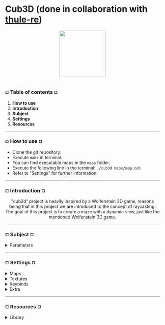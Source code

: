 # Cub3D (done in collaboration with [thule-re](https://github.com/thule-re))
<p align="center"><img src="https://cdn-images-1.medium.com/v2/resize:fit:1200/1*mb0KkzYAZDDSvdYC2MM5hg.jpeg" width="150" height="150" />

#
<h3><b>¤ Table of contents ¤</b></h3>

1) <b>How to use</b>
2) <b>Introduction</b>
3) <b>Subject</b>
5) <b>Settings</b>
6) <b>Resources</b>

---
<h3><b>¤ How to use ¤</b></h3>

* Clone the git repository.
* Execute `make` in terminal.
* You can find executable maps in the `maps` folder.
* Execute the following line in the terminal: `./cub3d maps/map.cub`
* Refer to "Settings" for further information.

---
<h3><b>¤ Introduction ¤</b></h3>
<p align="center">"cub3d" project is heavily inspired by a Wolfenstein 3D game, reasons being that in this project we are introduced to the concept of raycasting. The goal of this project is to create a maze with a dynamic view, just like the mentioned Wolfenstein 3D game.

---
<h3><b>¤ Subject ¤</b></h3>

<details>
  <summary>Parameters</summary>
  

  |<b>cub3d</b>|
  |:----------------|
  |Turn in files: All your files|
  |Makefile: all, clean, fclean, re, bonus|
  |Arguments: a map in format *.cub|
  |External functions: open, close, read, write, printf, malloc, free, perror, strerror, exit, All functions of the math library, All functions of the MinilibX|
  |Libft authorized: yes|
  |Description: You must create a “realistic” 3D graphical representation of the inside of a maze from a first-person perspective. You have to create this representation using the Ray-Casting principles mentioned earlier.|

  * You must use the miniLibX. Either the version that is available on the operating
    system, or from its sources. If you choose to work with the sources, you will
    need to apply the same rules for your libft as those written above in Common
    Instructions part.

  * The management of your window must remain smooth: changing to another window, minimizing, etc.

  * Display different wall textures (the choice is yours) that vary depending on which
    side the wall is facing (North, South, East, West).

  * Your program must be able to set the floor and ceiling colors to two different ones.

  * The program displays the image in a window and respects the following rules:

    - The left and right arrow keys of the keyboard must allow you to look left and
      right in the maze.

    - The W, A, S, and D keys must allow you to move the point of view through
      the maze.

    - Pressing ESC must close the window and quit the program cleanly.
   
    - Clicking on the red cross on the window’s frame must close the window and
      quit the program cleanly

    - The use of images of the minilibX is strongly recommended.
   
  * Your program must take as a first argument a scene description file with the .cub
    extension:

    - The map must be composed of only 6 possible characters: 0 for an empty space,
      1 for a wall, and N,S,E or W for the player’s start position and spawning
      orientation. This is an example of how it should look:

        ```text
        111111
        100101
        101001
        1100N1
        111111
        ```

    - The map must be closed/surrounded by walls, if not the program must return
      an error.

    - Except for the map content, each type of element can be separated by one or
      more empty line(s).

    - Except for the map content which always has to be the last, each type of
      element can be set in any order in the file.

    - Except for the map, each type of information from an element can be separated
      by one or more space(s).

    - The map must be parsed as it looks in the file. Spaces are a valid part of the
      map and are up to you to handle. You must be able to parse any kind of map,
      as long as it respects the rules of the map.

    - Each element (except the map) firsts information is the type identifier (composed by one or two character(s)), followed by all specific informations for each
      object in a strict order such as:

      1\) North texture: `NO ./path_to_the_north_texture`

      2\) South texture: `SO ./path_to_the_south_texture`

      3\) West texture: `WE ./path_to_the_west_texture`

      4\) East texture: `EA ./path_to_the_east_texture`

      5\) Floor color: `F 220,100,0`

      6\) Ceiling color: `C 225,30,0`

    - Example of the mandatory part with a minimalist .cub scene:
   
      ```text
      NO ./path_to_the_north_texture
      SO ./path_to_the_south_texture
      WE ./path_to_the_west_texture
      EA ./path_to_the_east_texture
      F 220,100,0
      C 225,30,0
      1111111111111111111111111
      1000000000110000000000001
      1011000001110000000000001
      1001000000000000000000001
      111111111011000001110000000000001
      100000000011000001110111111111111
      11110111111111011100000010001
      11110111111111011101010010001
      11000000110101011100000010001
      10000000000000001100000010001
      10000000000000001101010010001
      11000001110101011111011110N0111
      11110111 1110101 101111010001
      11111111 1111111 111111111111
      ```

    - If any misconfiguration of any kind is encountered in the file, the program
      must exit properly and return "Error\n" followed by an explicit error message
      of your choice.

</details>

---
<h3><b>¤ Settings ¤</b></h3>

<details>
  <summary> Maps </summary>

  * You have the option of following maps:

    1\) 42.cub

    2\) map.cub

    3\) map2.cub

    4\) map3.cub

    5\) simple_map.cub

    6\) testing_map.cub

* For example, if you want to run `map3.cub`, your input will be as follows: `./cub3d maps/map3.cub`
  
* If you open one of the maps in `maps` folder, you will see the following structure:

  ```text
  NO textures/greystone.xpm
  SO textures/redbrick.xpm
  WE textures/mossy.xpm
  EA textures/colorstone.xpm
  
  F 100,100,100
  C 0,0,127
  ```

* `F` and `C` textures are represented in RGB values (range 0-255) and can be changed at will.

* WARNING: in `textures` folder you will also see .png files. Trying to execute the program with
  .png files will result in the program not launching. Execute only with .xpm files

</details>

<details>
  <summary> Textures </summary>

* You can change the textures that will show on the map. To see the available textures you can go
  to `textures` folder, where you will see the following options:

  1\) 42logo.xpm

  2\) bluestone.xpm

  3\) colorstone.xpm

  4\) dark_tiles.xpm

  5\) greystone.xpm

  6\) light_tiles.xpm

  7\) mossy.xpm

  8\) purplestone.xpm

  9\) redbrick.xpm

  10\) wood.xpm

  <img width="959" alt="Screen Shot 2023-12-15 at 4 28 29 PM" src="https://github.com/Valsimot42/42_cub3d/assets/104424918/bcc9c81f-0aed-47f6-b4cf-bfdf4ab50d60">
  Example of different textures on different sides of the wall.

</details>

<details>
  <summary> Keybinds </summary>

* As this project was done on MacOS, if you go to `inc/keycodes.h` file, you will see several defined keys. They server the next functionality:

  1\) KEY_ESCAPE (65307): Upon pressing `Esc`, the window will destroy itself and the program will stop.

  2\) KEY_W (119): Player moves forwards.

  3\) KEY_A (97): Player moves left.

  4\) KEY_S (115): Player moves backwards.

  5\) KEY_D (100): Player moves right.

  6\) KEY_LEFT (65361): Player camera rotates to the left.

  7\) KEY_RIGHT (65363): Player camera rotates to the right.

  8\) KEY_SHIFT (65505): When held down, player will sprint.

  9\) BUTTON_RMB (3): When pressed, it allows to rotate the camera with the mouse and hides the cursor. When pressed again, cursor reappears and exits the functionality.
  
</details>

<details>
  <summary> Extra </summary>

* In `inc/cub3d.h` you can also change the following values, depending how you wish to test the program:

  1\) HEIGHT: adjust the height of the window.

  2\) WIDTH: adjust the width of the window.

  3\) FOV: adjust the player's field of view.

  4\) FPS: purely decorational functionality.

  5\) MOUSE_SENSITIVITY: adjust the sensitivity of the mouse.
  
</details>

---
<h3><b>¤ Resources ¤</b></h3>

<details>
  <summary> Library </summary>

  * [Raycasting](https://lodev.org/cgtutor/raycasting.html)

  * [Raycasting_2](https://www.playfuljs.com/a-first-person-engine-in-265-lines/)

  * [Line drawing algorithm](https://en.m.wikipedia.org/wiki/Line_drawing_algorithm)

  * [MiniLibX tutorial](https://harm-smits.github.io/42docs/libs/minilibx/getting_started.html)

  * [Colors](https://rgbacolorpicker.com/)

  * [Fisheye](https://gamedev.stackexchange.com/questions/97574/how-can-i-fix-the-fisheye-distortion-in-my-raycast-renderer)

  
</details>
